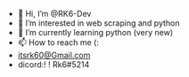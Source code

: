 - 👋 Hi, I’m @RK6-Dev
- 👀 I’m interested in web scraping and python 
- 🌱 I’m currently learning python (very new)
- 📫 How to reach me (:
- itsrk60@Gmail.com
- dicord:! ! Rk6#5214
